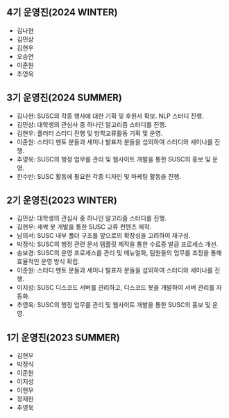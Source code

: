 ## 4기 운영진(2024 WINTER)
- 김나현
- 김민상
- 김현우
- 오승연
- 이준원
- 추영욱


## 3기 운영진(2024 SUMMER)
- 김나현: SUSC의 각종 행사에 대한 기획 및 후원사 확보. NLP 스터디 진행.
- 김민상: 대학생의 관심사 중 하나인 알고리즘 스터디를 진행.
- 김현우: 플러터 스터디 진행 및 방학교류활동 기획 및 운영.
- 이준원: 스터디 멘토 분들과 세미나 발표자 분들을 섭외하여 스터디와 세미나를 진행.
- 추영욱: SUSC의 행정 업무를 관리 및 웹사이트 개발을 통한 SUSC의 홍보 및 운영.
- 한수빈: SUSC 활동에 필요한 각종 디자인 및 마케팅 활동을 진행.


## 2기 운영진(2023 WINTER)
- 김민상: 대학생의 관심사 중 하나인 알고리즘 스터디를 진행.
- 김현우: 새싹 봇 개발을 통한 SUSC 교류 컨텐츠 제작.
- 남의서: SUSC 내부 폴더 구조를 앞으로의 확장성을 고려하여 재구성.
- 박정식: SUSC의 행정 관련 문서 템플릿 제작을 통한 수료증 발급 프로세스 개선.
- 송보경: SUSC의 운영 프로세스를 관리 및 메뉴얼화, 팀원들의 업무를 조정을 통해 효율적인 운영 방식 확립.
- 이준원: 스터디 멘토 분들과 세미나 발표자 분들을 섭외하여 스터디와 세미나를 진행.
- 이지성: SUSC 디스코드 서버를 관리하고, 디스코드 봇을 개발하여 서버 관리를 자동화.
- 추영욱: SUSC의 행정 업무를 관리 및 웹사이트 개발을 통한 SUSC의 홍보 및 운영.


## 1기 운영진(2023 SUMMER)
- 김현우
- 박정식
- 이준원
- 이지성
- 이현우
- 정재헌
- 추영욱